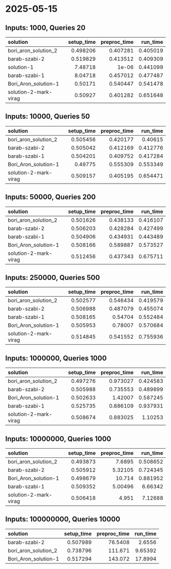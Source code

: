 # 2025-05-15

## Inputs: 1000, Queries 20

| solution              |   setup_time |   preproc_time |   run_time |
|:----------------------|-------------:|---------------:|-----------:|
| bori_aron_solution_2  |     0.498206 |       0.407281 |   0.405019 |
| barab-szabi-2         |     0.519829 |       0.413512 |   0.409309 |
| solution-1            |     7.48718  |       1e-06    |   0.441099 |
| barab-szabi-1         |     8.04718  |       0.457012 |   0.477487 |
| Bori_Aron_solution-1  |     0.50171  |       0.540447 |   0.541478 |
| solution-2-mark-virag |     0.50927  |       0.401282 |   0.651648 |

## Inputs: 10000, Queries 50

| solution              |   setup_time |   preproc_time |   run_time |
|:----------------------|-------------:|---------------:|-----------:|
| bori_aron_solution_2  |     0.505456 |       0.420177 |   0.40615  |
| barab-szabi-2         |     0.505042 |       0.412169 |   0.412776 |
| barab-szabi-1         |     0.504201 |       0.409752 |   0.417284 |
| Bori_Aron_solution-1  |     0.49775  |       0.555309 |   0.553349 |
| solution-2-mark-virag |     0.509157 |       0.405195 |   0.654471 |

## Inputs: 50000, Queries 200

| solution              |   setup_time |   preproc_time |   run_time |
|:----------------------|-------------:|---------------:|-----------:|
| bori_aron_solution_2  |     0.501626 |       0.438133 |   0.416107 |
| barab-szabi-2         |     0.506203 |       0.428284 |   0.427499 |
| barab-szabi-1         |     0.504906 |       0.434931 |   0.443489 |
| Bori_Aron_solution-1  |     0.508166 |       0.589887 |   0.573527 |
| solution-2-mark-virag |     0.512456 |       0.437343 |   0.675711 |

## Inputs: 250000, Queries 500

| solution              |   setup_time |   preproc_time |   run_time |
|:----------------------|-------------:|---------------:|-----------:|
| bori_aron_solution_2  |     0.502577 |       0.546434 |   0.419579 |
| barab-szabi-2         |     0.506988 |       0.487079 |   0.455074 |
| barab-szabi-1         |     0.508165 |       0.54704  |   0.552484 |
| Bori_Aron_solution-1  |     0.505953 |       0.78007  |   0.570684 |
| solution-2-mark-virag |     0.514845 |       0.541552 |   0.755936 |

## Inputs: 1000000, Queries 1000

| solution              |   setup_time |   preproc_time |   run_time |
|:----------------------|-------------:|---------------:|-----------:|
| bori_aron_solution_2  |     0.497276 |       0.973027 |   0.424583 |
| barab-szabi-2         |     0.505988 |       0.735553 |   0.489899 |
| Bori_Aron_solution-1  |     0.502633 |       1.42007  |   0.587245 |
| barab-szabi-1         |     0.525735 |       0.886109 |   0.937931 |
| solution-2-mark-virag |     0.508674 |       0.883025 |   1.10253  |

## Inputs: 10000000, Queries 1000

| solution              |   setup_time |   preproc_time |   run_time |
|:----------------------|-------------:|---------------:|-----------:|
| bori_aron_solution_2  |     0.493873 |        7.6895  |   0.508652 |
| barab-szabi-2         |     0.505912 |        5.32105 |   0.724345 |
| Bori_Aron_solution-1  |     0.498679 |       10.714   |   0.881952 |
| barab-szabi-1         |     0.509352 |        5.00496 |   6.66342  |
| solution-2-mark-virag |     0.506418 |        4.951   |   7.12688  |

## Inputs: 100000000, Queries 10000

| solution             |   setup_time |   preproc_time |   run_time |
|:---------------------|-------------:|---------------:|-----------:|
| barab-szabi-2        |     0.507989 |        76.5408 |    2.6556  |
| bori_aron_solution_2 |     0.738796 |       111.671  |    9.65392 |
| Bori_Aron_solution-1 |     0.517294 |       143.072  |   17.8994  |
